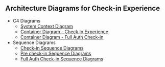 
## Architecture Diagrams for Check-in Experience

* C4 Diagrams
  * [System Context Diagram](systemContextDiagram_checkInExp.png)
  * [Container Diagram - Check In Experience](containerDiagram_checkInExp.png)
  * [Container Diagram - Full Auth Check-in](containerDiagram_full_auth_checkInExp.png)
* Sequence Diagrams
  * [Check-in Sequence Diagrams](sequenceDiagram_checkInExp.md)
  * [Pre check-in Sequence Diagrams](sequenceDiagram_preCheckInExp.md)
  * [Full Auth Check-in Sequence Diagrams](sequenceDiagram_full_auth_checkInExp.md)

